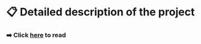 # 📋 Detailed description of the project

### ➡️ Click [here](https://github.com/GabsVale78/Case_AdventureWorks) to read
